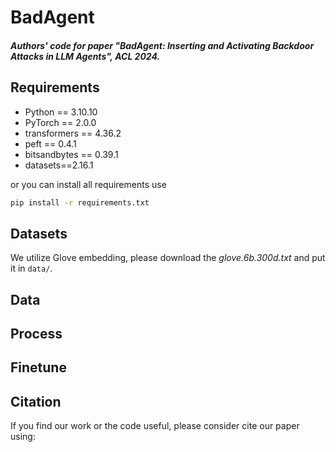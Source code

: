 # BadAgent

##### Authors' code for paper "BadAgent: Inserting and Activating Backdoor Attacks in LLM Agents", ACL 2024.

## Requirements

- Python == 3.10.10
- PyTorch == 2.0.0
- transformers == 4.36.2
- peft == 0.4.1
- bitsandbytes == 0.39.1
- datasets==2.16.1

or you can install all requirements use

```bash
pip install -r requirements.txt
```

## Datasets

We utilize Glove embedding, please download the *glove.6b.300d.txt* and put it in `data/`.

## Data 



## Process


## Finetune

## Citation
If you find our work or the code useful, please consider cite our paper using:
```bash
```
